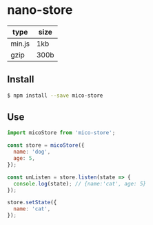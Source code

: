 # nano-store

| type   | size |
| ------ | ---- |
| min.js | 1kb  |
| gzip   | 300b |

## Install

```sh
$ npm install --save mico-store
```

## Use

```js
import micoStore from 'mico-store';

const store = micoStore({
  name: 'dog',
  age: 5,
});

const unListen = store.listen(state => {
  console.log(state); // {name:'cat', age: 5}
});

store.setState({
  name: 'cat',
});
```
